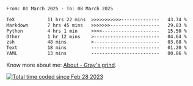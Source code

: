 <!--START_SECTION:waka-->

```txt
From: 01 March 2025 - To: 08 March 2025

TeX            11 hrs 22 mins  >>>>>>>>>>>--------------   43.74 %
Markdown       7 hrs 45 mins   >>>>>>>------------------   29.83 %
Python         4 hrs 1 min     >>>>---------------------   15.50 %
Other          1 hr 12 mins    >------------------------   04.64 %
zsh            48 mins         >------------------------   03.08 %
Text           18 mins         -------------------------   01.20 %
YAML           13 mins         -------------------------   00.86 %
```

<!--END_SECTION:waka-->

<!-- [![grayxu's github stats](https://github-readme-stats.vercel.app/api?username=grayxu&count_private=true&show_icons=true)](https://github.com/grayxu) -->

Know more about me: [About - Gray's grind](https://www.grayxu.cn/).
<p align="left">
  <a href="https://wakatime.com/@c69eb31e-43a1-463f-8968-c3449e386f57"><img src="https://wakatime.com/badge/user/c69eb31e-43a1-463f-8968-c3449e386f57.svg" title="Total time coded since Feb 28 2023" /></a>
</p>

